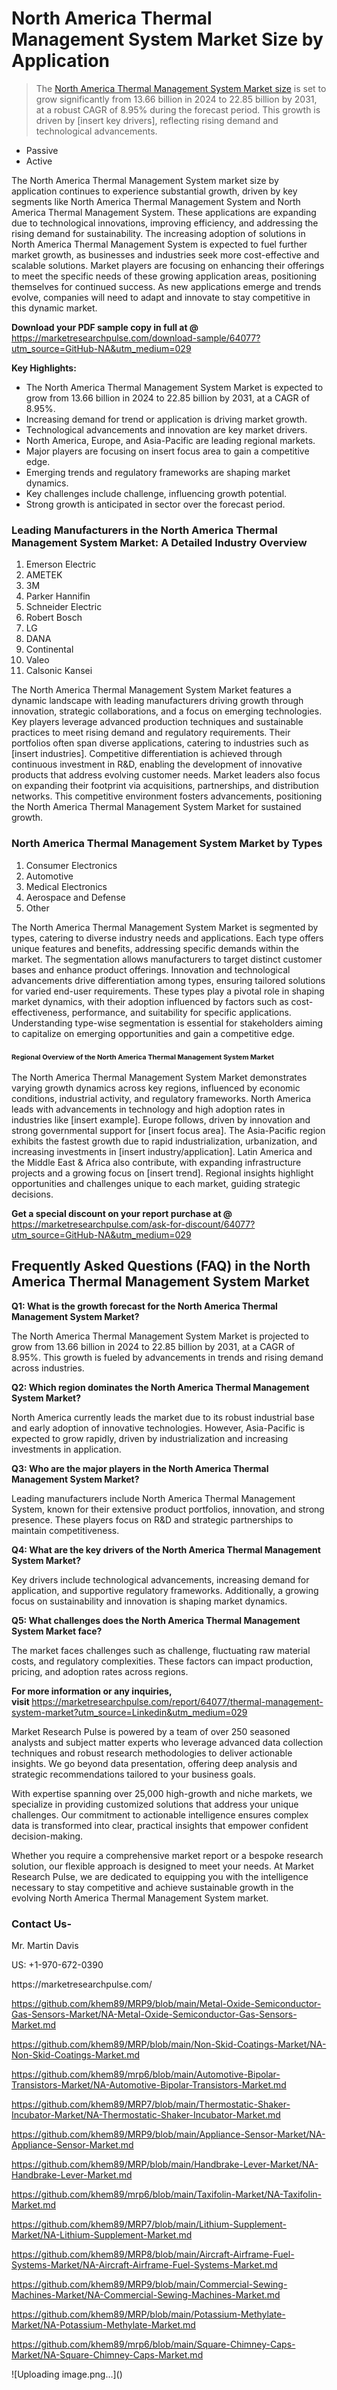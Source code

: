 <h1>North America Thermal Management System Market&nbsp;Size by Application</h1><blockquote><p>The <a href="https://marketresearchpulse.com/download-sample/64077?utm_source=GitHub-NA&amp;utm_medium=029">North America Thermal Management System Market size</a> is set to grow significantly from 13.66 billion in 2024 to 22.85 billion by 2031, at a robust CAGR of 8.95% during the forecast period. This growth is driven by [insert key drivers], reflecting rising demand and technological advancements.</p></blockquote><ul><li>Passive<li> Active</li></ul><p>The North America Thermal Management System market size by application continues to experience substantial growth, driven by key segments like North America Thermal Management System and North America Thermal Management System. These applications are expanding due to technological innovations, improving efficiency, and addressing the rising demand for sustainability. The increasing adoption of solutions in North America Thermal Management System is expected to fuel further market growth, as businesses and industries seek more cost-effective and scalable solutions. Market players are focusing on enhancing their offerings to meet the specific needs of these growing application areas, positioning themselves for continued success. As new applications emerge and trends evolve, companies will need to adapt and innovate to stay competitive in this dynamic market.</p><p><strong>Download your PDF sample copy in full at @ </strong><a href="https://marketresearchpulse.com/download-sample/64077?utm_source=GitHub-NA&amp;utm_medium=029">https://marketresearchpulse.com/download-sample/64077?utm_source=GitHub-NA&amp;utm_medium=029</a></p><p><strong>Key Highlights: </strong></p><ul><li>The North America Thermal Management System Market is expected to grow from 13.66 billion in 2024 to 22.85 billion by 2031, at a CAGR of 8.95%.</li><li>Increasing demand for trend or application is driving market growth.</li><li>Technological advancements and innovation are key market drivers.</li><li>North America, Europe, and Asia-Pacific are leading regional markets.</li><li>Major players are focusing on insert focus area to gain a competitive edge.</li><li>Emerging trends and regulatory frameworks are shaping market dynamics.</li><li>Key challenges include challenge, influencing growth potential.</li><li>Strong growth is anticipated in sector over the forecast period.</li></ul><h3>Leading Manufacturers in the North America Thermal Management System Market: A Detailed Industry Overview</h3><ol><li>Emerson Electric</li><li>AMETEK</li><li>3M</li><li>Parker Hannifin</li><li>Schneider Electric</li><li>Robert Bosch</li><li>LG</li><li>DANA</li><li>Continental</li><li>Valeo</li><li>Calsonic Kansei</li></ol><div class="flex max-w-full flex-col flex-grow"><div class="min-h-8 text-message flex w-full flex-col items-end gap-2 whitespace-normal break-words [.text-message+&amp;]:mt-5" dir="auto" data-message-author-role="assistant" data-message-id="fd8432e4-4910-450d-b182-61b7bfb0a01f" data-message-model-slug="gpt-4o"><div class="flex w-full flex-col gap-1 empty:hidden first:pt-[3px]"><div class="markdown prose w-full break-words dark:prose-invert light"><p>The North America Thermal Management System Market features a dynamic landscape with leading manufacturers driving growth through innovation, strategic collaborations, and a focus on emerging technologies. Key players leverage advanced production techniques and sustainable practices to meet rising demand and regulatory requirements. Their portfolios often span diverse applications, catering to industries such as [insert industries]. Competitive differentiation is achieved through continuous investment in R&amp;D, enabling the development of innovative products that address evolving customer needs. Market leaders also focus on expanding their footprint via acquisitions, partnerships, and distribution networks. This competitive environment fosters advancements, positioning the North America Thermal Management System Market for sustained growth.</p></div></div></div></div><h3>North America Thermal Management System Market by Types</h3><ol><li>Consumer Electronics<li> Automotive<li> Medical Electronics<li> Aerospace and Defense<li> Other</li></ol><div class="flex max-w-full flex-col flex-grow"><div class="min-h-8 text-message flex w-full flex-col items-end gap-2 whitespace-normal break-words [.text-message+&amp;]:mt-5" dir="auto" data-message-author-role="assistant" data-message-id="084470be-0bb7-4664-bddf-5156b4f41249" data-message-model-slug="gpt-4o-mini"><div class="flex w-full flex-col gap-1 empty:hidden first:pt-[3px]"><div class="markdown prose w-full break-words dark:prose-invert light"><p>The North America Thermal Management System Market is segmented by types, catering to diverse industry needs and applications. Each type offers unique features and benefits, addressing specific demands within the market. The segmentation allows manufacturers to target distinct customer bases and enhance product offerings. Innovation and technological advancements drive differentiation among types, ensuring tailored solutions for varied end-user requirements. These types play a pivotal role in shaping market dynamics, with their adoption influenced by factors such as cost-effectiveness, performance, and suitability for specific applications. Understanding type-wise segmentation is essential for stakeholders aiming to capitalize on emerging opportunities and gain a competitive edge.</p></div></div></div></div><h3><span style="font-size: 11px;">Regional Overview of the North America Thermal Management System Market</span></h3><div class="flex max-w-full flex-col flex-grow"><div class="min-h-8 text-message flex w-full flex-col items-end gap-2 whitespace-normal break-words [.text-message+&amp;]:mt-5" dir="auto" data-message-author-role="assistant" data-message-id="e9038762-ce64-4e30-91c9-9bd413514231" data-message-model-slug="gpt-4o-mini"><div class="flex w-full flex-col gap-1 empty:hidden first:pt-[3px]"><div class="markdown prose w-full break-words dark:prose-invert light"><p>The North America Thermal Management System Market demonstrates varying growth dynamics across key regions, influenced by economic conditions, industrial activity, and regulatory frameworks. North America leads with advancements in technology and high adoption rates in industries like [insert example]. Europe follows, driven by innovation and strong governmental support for [insert focus area]. The Asia-Pacific region exhibits the fastest growth due to rapid industrialization, urbanization, and increasing investments in [insert industry/application]. Latin America and the Middle East &amp; Africa also contribute, with expanding infrastructure projects and a growing focus on [insert trend]. Regional insights highlight opportunities and challenges unique to each market, guiding strategic decisions.</p></div></div></div></div><p><strong>Get a special discount on your report purchase at @ </strong><a href="https://marketresearchpulse.com/ask-for-discount/64077?utm_source=GitHub-NA&amp;utm_medium=029">https://marketresearchpulse.com/ask-for-discount/64077?utm_source=GitHub-NA&amp;utm_medium=029</a></p><h2>Frequently Asked Questions (FAQ) in the North America Thermal Management System Market</h2><p><strong>Q1: What is the growth forecast for the North America Thermal Management System Market?</strong></p><p>The North America Thermal Management System Market is projected to grow from 13.66 billion in 2024 to 22.85 billion by 2031, at a CAGR of 8.95%. This growth is fueled by advancements in trends and rising demand across industries.</p><p><strong>Q2: Which region dominates the North America Thermal Management System Market?</strong></p><p>North America currently leads the market due to its robust industrial base and early adoption of innovative technologies. However, Asia-Pacific is expected to grow rapidly, driven by industrialization and increasing investments in application.</p><p><strong>Q3: Who are the major players in the North America Thermal Management System Market?</strong></p><p>Leading manufacturers include North America Thermal Management System, known for their extensive product portfolios, innovation, and strong presence. These players focus on R&amp;D and strategic partnerships to maintain competitiveness.</p><p><strong>Q4: What are the key drivers of the North America Thermal Management System Market?</strong></p><p>Key drivers include technological advancements, increasing demand for application, and supportive regulatory frameworks. Additionally, a growing focus on sustainability and innovation is shaping market dynamics.</p><p><strong>Q5: What challenges does the North America Thermal Management System Market face?</strong></p><p>The market faces challenges such as challenge, fluctuating raw material costs, and regulatory complexities. These factors can impact production, pricing, and adoption rates across regions.</p><p><strong>For more information or any inquiries, visit&nbsp;</strong><a href="https://marketresearchpulse.com/report/64077/thermal-management-system-market?utm_source=Linkedin&utm_medium=029">https://marketresearchpulse.com/report/64077/thermal-management-system-market?utm_source=Linkedin&utm_medium=029</a></p><p>Market Research Pulse is powered by a team of over 250 seasoned analysts and subject matter experts who leverage advanced data collection techniques and robust research methodologies to deliver actionable insights. We go beyond data presentation, offering deep analysis and strategic recommendations tailored to your business goals.</p><p>With expertise spanning over 25,000 high-growth and niche markets, we specialize in providing customized solutions that address your unique challenges. Our commitment to actionable intelligence ensures complex data is transformed into clear, practical insights that empower confident decision-making.</p><p>Whether you require a comprehensive market report or a bespoke research solution, our flexible approach is designed to meet your needs. At Market Research Pulse, we are dedicated to equipping you with the intelligence necessary to stay competitive and achieve sustainable growth in the evolving North America Thermal Management System market.</p><h3><strong>Contact Us-</strong></h3><p>Mr. Martin Davis</p><p>US: +1-970-672-0390</p><p>https://marketresearchpulse.com/</p><p><a href="https://github.com/khem89/MRP9/blob/main/Metal-Oxide-Semiconductor-Gas-Sensors-Market/NA-Metal-Oxide-Semiconductor-Gas-Sensors-Market.md">https://github.com/khem89/MRP9/blob/main/Metal-Oxide-Semiconductor-Gas-Sensors-Market/NA-Metal-Oxide-Semiconductor-Gas-Sensors-Market.md</a></p><p><a href="https://github.com/khem89/MRP/blob/main/Non-Skid-Coatings-Market/NA-Non-Skid-Coatings-Market.md">https://github.com/khem89/MRP/blob/main/Non-Skid-Coatings-Market/NA-Non-Skid-Coatings-Market.md</a></p><p><a href="https://github.com/khem89/mrp6/blob/main/Automotive-Bipolar-Transistors-Market/NA-Automotive-Bipolar-Transistors-Market.md">https://github.com/khem89/mrp6/blob/main/Automotive-Bipolar-Transistors-Market/NA-Automotive-Bipolar-Transistors-Market.md</a></p><p><a href="https://github.com/khem89/MRP7/blob/main/Thermostatic-Shaker-Incubator-Market/NA-Thermostatic-Shaker-Incubator-Market.md">https://github.com/khem89/MRP7/blob/main/Thermostatic-Shaker-Incubator-Market/NA-Thermostatic-Shaker-Incubator-Market.md</a></p><p><a href="https://github.com/khem89/MRP9/blob/main/Appliance-Sensor-Market/NA-Appliance-Sensor-Market.md">https://github.com/khem89/MRP9/blob/main/Appliance-Sensor-Market/NA-Appliance-Sensor-Market.md</a></p><p><a href="https://github.com/khem89/MRP/blob/main/Handbrake-Lever-Market/NA-Handbrake-Lever-Market.md">https://github.com/khem89/MRP/blob/main/Handbrake-Lever-Market/NA-Handbrake-Lever-Market.md</a></p><p><a href="https://github.com/khem89/mrp6/blob/main/Taxifolin-Market/NA-Taxifolin-Market.md">https://github.com/khem89/mrp6/blob/main/Taxifolin-Market/NA-Taxifolin-Market.md</a></p><p><a href="https://github.com/khem89/MRP7/blob/main/Lithium-Supplement-Market/NA-Lithium-Supplement-Market.md">https://github.com/khem89/MRP7/blob/main/Lithium-Supplement-Market/NA-Lithium-Supplement-Market.md</a></p><p><a href="https://github.com/khem89/MRP8/blob/main/Aircraft-Airframe-Fuel-Systems-Market/NA-Aircraft-Airframe-Fuel-Systems-Market.md">https://github.com/khem89/MRP8/blob/main/Aircraft-Airframe-Fuel-Systems-Market/NA-Aircraft-Airframe-Fuel-Systems-Market.md</a></p><p><a href="https://github.com/khem89/MRP9/blob/main/Commercial-Sewing-Machines-Market/NA-Commercial-Sewing-Machines-Market.md">https://github.com/khem89/MRP9/blob/main/Commercial-Sewing-Machines-Market/NA-Commercial-Sewing-Machines-Market.md</a></p><p><a href="https://github.com/khem89/MRP/blob/main/Potassium-Methylate-Market/NA-Potassium-Methylate-Market.md">https://github.com/khem89/MRP/blob/main/Potassium-Methylate-Market/NA-Potassium-Methylate-Market.md</a></p><p><a href="https://github.com/khem89/mrp6/blob/main/Square-Chimney-Caps-Market/NA-Square-Chimney-Caps-Market.md">https://github.com/khem89/mrp6/blob/main/Square-Chimney-Caps-Market/NA-Square-Chimney-Caps-Market.md</a></p>
![Uploading image.png…]()

